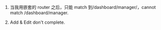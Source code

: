 1. 当我用嵌套的 router 之后，只能 match 到/dashboard/manager/，cannot match /dashboard/manager.

2. Add & Edit don't complete.
